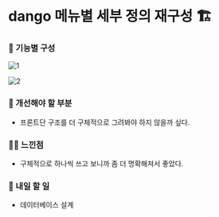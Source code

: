 # dango 메뉴별 세부 정의 재구성 🏗️

### 🚩 기능별 구성

![1](https://github.com/cha2code/daily_study/assets/141387662/71e5f8d2-4b64-4973-be7b-a5fdb30fe44e)

![2](https://github.com/cha2code/daily_study/assets/141387662/f4c11b29-5e8d-41f8-b087-0aaed964cc07)


### 🚸 개선해야 할 부분
* 프론트단 구조를 더 구체적으로 그려봐야 하지 않을까 싶다.
 
### 🧑‍💻 느낀점
* 구체적으로 하나씩 쓰고 보니까 좀 더 명확해져서 좋았다.

### 🚧 내일 할 일
* 데이터베이스 설계
